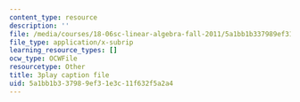 ```yaml
---
content_type: resource
description: ''
file: /media/courses/18-06sc-linear-algebra-fall-2011/5a1bb1b337989ef31e3c11f632f5a2a4_hSRcHTafkjE.srt
file_type: application/x-subrip
learning_resource_types: []
ocw_type: OCWFile
resourcetype: Other
title: 3play caption file
uid: 5a1bb1b3-3798-9ef3-1e3c-11f632f5a2a4
---
```


